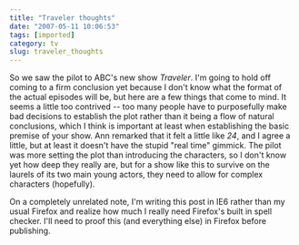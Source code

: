 ```yaml
---
title: "Traveler thoughts"
date: "2007-05-11 10:06:53"
tags: [imported]
category: tv
slug: traveler_thoughts
---
```


So we saw the pilot to ABC's new show <em>Traveler</em>. I'm going to hold off
coming to a firm conclusion yet because I don't know what the format of the
actual episodes will be, but here are a few things that come to mind. It seems a
little too contrived -- too many people have to purposefully make bad decisions
to establish the plot rather than it being a flow of natural conclusions, which
I think is important at least when establishing the basic premise of your show.
Ann remarked that it felt a little like <em>24</em>, and I agree a little, but
at least it doesn't have the stupid "real time" gimmick. The pilot was more
setting the plot than introducing the characters, so I don't know yet how deep
they really are, but for a show like this to survive on the laurels of its two
main young actors, they need to allow for complex characters (hopefully).

On a completely unrelated note, I'm writing this post in IE6 rather than my
usual Firefox and realize how much I really need Firefox's built in spell
checker. I'll need to proof this (and everything else) in Firefox before
publishing.
